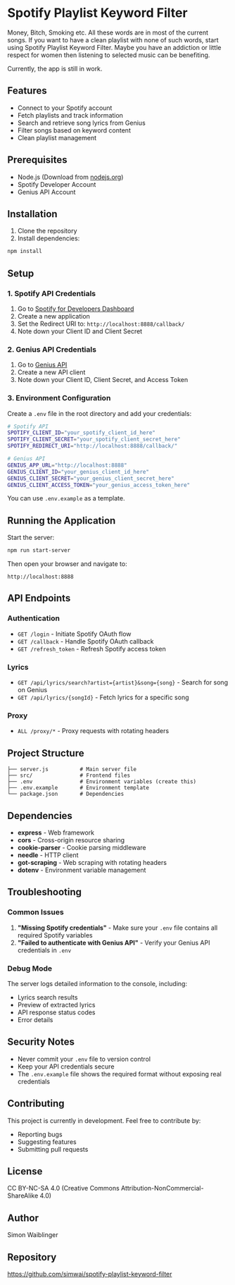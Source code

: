 # Spotify Playlist Keyword Filter

Money, Bitch, Smoking etc. All these words are in most of the current songs. If you want to have a clean playlist with none of such words, start using Spotify Playlist Keyword Filter. Maybe you have an addiction or little respect for women then listening to selected music can be benefiting.

Currently, the app is still in work.

## Features

- Connect to your Spotify account
- Fetch playlists and track information
- Search and retrieve song lyrics from Genius
- Filter songs based on keyword content
- Clean playlist management

## Prerequisites

- Node.js (Download from [nodejs.org](https://nodejs.org/download/))
- Spotify Developer Account
- Genius API Account

## Installation

1. Clone the repository
2. Install dependencies:

```bash
npm install
```

## Setup

### 1. Spotify API Credentials

1. Go to [Spotify for Developers Dashboard](https://developer.spotify.com/dashboard)
2. Create a new application
3. Set the Redirect URI to: `http://localhost:8888/callback/`
4. Note down your Client ID and Client Secret

### 2. Genius API Credentials

1. Go to [Genius API](https://genius.com/api-clients)
2. Create a new API client
3. Note down your Client ID, Client Secret, and Access Token

### 3. Environment Configuration

Create a `.env` file in the root directory and add your credentials:

```bash
# Spotify API
SPOTIFY_CLIENT_ID="your_spotify_client_id_here"
SPOTIFY_CLIENT_SECRET="your_spotify_client_secret_here"
SPOTIFY_REDIRECT_URI="http://localhost:8888/callback/"

# Genius API
GENIUS_APP_URL="http://localhost:8888"
GENIUS_CLIENT_ID="your_genius_client_id_here"
GENIUS_CLIENT_SECRET="your_genius_client_secret_here"
GENIUS_CLIENT_ACCESS_TOKEN="your_genius_access_token_here"
```

You can use `.env.example` as a template.

## Running the Application

Start the server:

```bash
npm run start-server
```

Then open your browser and navigate to:

```
http://localhost:8888
```

## API Endpoints

### Authentication

- `GET /login` - Initiate Spotify OAuth flow
- `GET /callback` - Handle Spotify OAuth callback
- `GET /refresh_token` - Refresh Spotify access token

### Lyrics

- `GET /api/lyrics/search?artist={artist}&song={song}` - Search for song on Genius
- `GET /api/lyrics/{songId}` - Fetch lyrics for a specific song

### Proxy

- `ALL /proxy/*` - Proxy requests with rotating headers

## Project Structure

```
├── server.js          # Main server file
├── src/               # Frontend files
├── .env               # Environment variables (create this)
├── .env.example       # Environment template
└── package.json       # Dependencies
```

## Dependencies

- **express** - Web framework
- **cors** - Cross-origin resource sharing
- **cookie-parser** - Cookie parsing middleware
- **needle** - HTTP client
- **got-scraping** - Web scraping with rotating headers
- **dotenv** - Environment variable management

## Troubleshooting

### Common Issues

1. **"Missing Spotify credentials"** - Make sure your `.env` file contains all required Spotify variables
2. **"Failed to authenticate with Genius API"** - Verify your Genius API credentials in `.env`

### Debug Mode

The server logs detailed information to the console, including:

- Lyrics search results
- Preview of extracted lyrics
- API response status codes
- Error details

## Security Notes

- Never commit your `.env` file to version control
- Keep your API credentials secure
- The `.env.example` file shows the required format without exposing real credentials

## Contributing

This project is currently in development. Feel free to contribute by:

- Reporting bugs
- Suggesting features
- Submitting pull requests

## License

CC BY-NC-SA 4.0 (Creative Commons Attribution-NonCommercial-ShareAlike 4.0)

## Author

Simon Waiblinger

## Repository

<https://github.com/simwai/spotify-playlist-keyword-filter>
